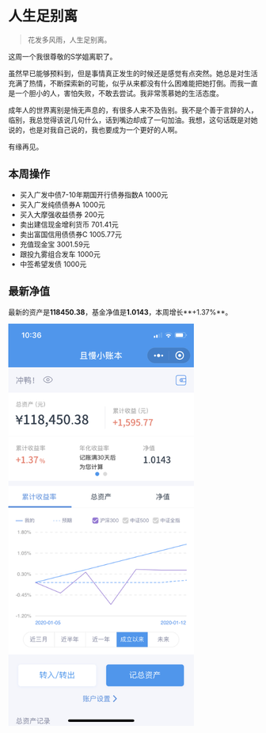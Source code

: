 # 人生足别离
> 花发多风雨，人生足别离。

这周一个我很尊敬的S学姐离职了。

虽然早已能够预料到，但是事情真正发生的时候还是感觉有点突然。她总是对生活充满了热情，不断探索新的可能，似乎从来都没有什么困难能把她打倒。而我一直是一个胆小的人，害怕失败，不敢去尝试。我非常羡慕她的生活态度。

成年人的世界离别是悄无声息的，有很多人来不及告别。我不是个善于言辞的人，临别，我总觉得该说几句什么，话到嘴边却成了一句加油。我想，这句话既是对她说的，也是对我自己说的，我也要成为一个更好的人啊。

有缘再见。

## 本周操作
- 买入广发中债7-10年期国开行债券指数A 1000元
- 买入广发纯债债券A 1000元
- 买入大摩强收益债券 200元
- 卖出建信现金增利货币 701.41元
- 卖出富国信用债债券C 1005.77元
- 充值现金宝 3001.59元
- 跟投九雾组合发车 1000元
- 中签希望发债 1000元

## 最新净值

最新的资产是**118450.38**，基金净值是**1.0143**，本周增长**+1.37%**。

 <img src="./_images/NW20200112.PNG" width="375" height="812" alt="NW20200112" align="center"/>